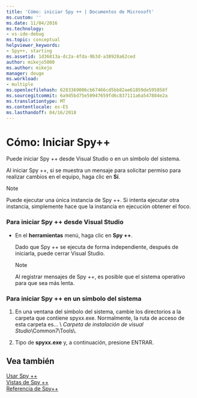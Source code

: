 ```yaml
---
title: 'Cómo: iniciar Spy ++ | Documentos de Microsoft'
ms.custom: ''
ms.date: 11/04/2016
ms.technology:
- vs-ide-debug
ms.topic: conceptual
helpviewer_keywords:
- Spy++, starting
ms.assetid: 1d36813a-dc2a-4fda-9b3d-a38928a62ced
author: mikejo5000
ms.author: mikejo
manager: douge
ms.workload:
- multiple
ms.openlocfilehash: 6283369006cb67466cd5bb82ae61859de595858f
ms.sourcegitcommit: 6a9d5bd75e50947659fd6c837111a6a547884e2a
ms.translationtype: MT
ms.contentlocale: es-ES
ms.lasthandoff: 04/16/2018
---
```

# <a name="how-to-start-spy"></a>Cómo: Iniciar Spy++
Puede iniciar Spy ++ desde Visual Studio o en un símbolo del sistema.  
  
 Al iniciar Spy ++, si se muestra un mensaje para solicitar permiso para realizar cambios en el equipo, haga clic en **Sí**.  
  
> [!NOTE]
>  Puede ejecutar una única instancia de Spy ++. Si intenta ejecutar otra instancia, simplemente hace que la instancia en ejecución obtener el foco.  
  
### <a name="to-start-spy-from-visual-studio"></a>Para iniciar Spy ++ desde Visual Studio  
  
-   En el **herramientas** menú, haga clic en **Spy ++**.  
  
     Dado que Spy ++ se ejecuta de forma independiente, después de iniciarla, puede cerrar Visual Studio.  
  
    > [!NOTE]
    >  Al registrar mensajes de Spy ++, es posible que el sistema operativo para que sea más lenta.  
  
### <a name="to-start-spy-at-a-command-prompt"></a>Para iniciar Spy ++ en un símbolo del sistema  
  
1.  En una ventana del símbolo del sistema, cambie los directorios a la carpeta que contiene spyxx.exe. Normalmente, la ruta de acceso de esta carpeta es... \\ *Carpeta de instalación de visual Studio*\Common7\Tools\\.  
  
2.  Tipo de **spyxx.exe** y, a continuación, presione ENTRAR.  
  
## <a name="see-also"></a>Vea también  
 [Usar Spy ++](../debugger/using-spy-increment.md)   
 [Vistas de Spy ++](../debugger/spy-increment-views.md)   
 [Referencia de Spy++](../debugger/spy-increment-reference.md)